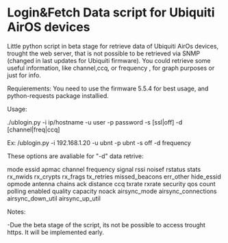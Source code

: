 Login&Fetch Data script for Ubiquiti AirOS devices
=============================================================
Little python script in beta stage for retrieve data of Ubiquiti AirOs devices, trought the web server, that is
not possible to be retrieved via SNMP (changed in last updates for Ubiquiti firmware).
You could retrieve some useful information, like channel,ccq, or frequency , for graph purposes or just for info.

Requierements:
You need to use the firmware 5.5.4 for best usage, and python-requests package installied.

Usage:

./ublogin.py  -i ip/hostname -u user -p password -s [ssl|off] -d [channel|freq|ccq]

Ex: /ublogin.py -i 192.168.1.20 -u ubnt -p ubnt -s off -d frequency

These options are avaliable for "-d" data retrive:

mode essid apmac channel frequency signal rssi noisef rstatus stats rx_nwids rx_crypts rx_frags tx_retries missed_beacons err_other hide_essid opmode antenna chains ack distance ccq txrate rxrate security qos count polling enabled quality capacity noack airsync_mode airsync_connections airsync_down_util airsync_up_util


Notes:

-Due the beta stage of the script, its not be possible to access trought https.
It will be implemented early.

